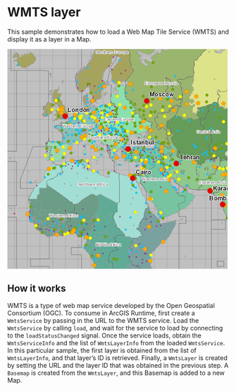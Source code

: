 # WMTS layer

This sample demonstrates how to load a Web Map Tile Service (WMTS) and
display it as a layer in a Map.

![](screenshot.png)

## How it works

WMTS is a type of web map service developed by the Open Geospatial
Consortium (OGC). To consume in ArcGIS Runtime, first create a
`WmtsService` by passing in the URL to the WMTS service. Load the
`WmtsService` by calling `load`, and wait for the service to load by
connecting to the `loadStatusChanged` signal. Once the service loads,
obtain the `WmtsServiceInfo` and the list of `WmtsLayerInfo` from the
loaded `WmtsService`. In this particular sample, the first layer is
obtained from the list of `WmtsLayerInfo`, and that layer’s ID is
retrieved. Finally, a `WmtsLayer` is created by setting the URL and the
layer ID that was obtained in the previous step. A `Basemap` is created
from the `WmtsLayer`, and this Basemap is added to a new Map.
